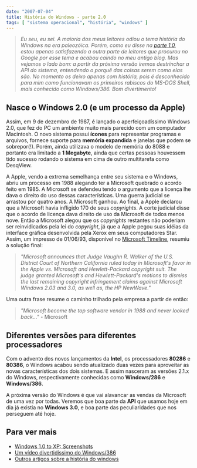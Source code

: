 ```yaml
---
date: "2007-07-04"
title: História do Windows - parte 2.0
tags: [ "sistema operacional", "história", "windows" ]
---
```

> _Eu seu, eu sei. A maioria dos meus leitores odiou o tema história do Windows na era paleozóica. Porém, como eu disse na [parte 1.0](http://www.caloni.com.br/historia-do-windows-parte-1.0), estou apenas satisfazendo a outra parte de leitores que procurou no Google por esse tema e acabou caindo no meu antigo blog. Mas vejamos o lado bom: a partir da próxima versão iremos destrinchar a API do sistema, entendendo o porquê das coisas serem como elas são. No momento os deixo apenas com história, pois é desconhecido para mim como funcionavam os primeiros rabiscos do MS-DOS Shell, mais conhecido como Windows/386. Bom divertimento!_


## Nasce o Windows 2.0 (e um processo da Apple)

Assim, em 9 de dezembro de 1987, é lançado o aperfeiçoadíssimo Windows 2.0, que fez do PC um ambiente muito mais parecido com um computador Macintosh. O novo sistema possui **ícones** para representar programas e arquivos, fornece suporte para **memória expandida** e janelas que podem se sobrepor(!). Porém, ainda utilizava o modelo de memória do 8088 e portanto era limitado a **1 Megabyte**, ainda que certas pessoas houvessem tido sucesso rodando o sistema em cima de outro multitarefa como DesqView.

A Apple, vendo a extrema semelhança entre seu sistema e o Windows, abriu um processo em 1988 alegando ter a Microsoft quebrado o acordo feito em 1985. A Microsoft se defendeu tendo o argumento que a licença lhe dava o direito do uso dessas características. Uma guerra judicial se arrastou por quatro anos. A Microsoft ganhou. Ao final, a Apple declarou que a Microsoft havia infligido 170 de seus _copyrights_. A corte judicial disse que o acordo de licença dava direito de uso da Microsoft de todos menos nove. Então a Microsoft alegou que os _copyrights_ restantes não poderiam ser reinvidicados pela lei do _copyright_, já que a Apple pegou suas idéias da interface gráfica desenvolvida pela Xerox em seus computadores Star. Assim, um impresso de 01/06/93, disponível no [Microsoft Timeline](http://www.thocp.net/companies/microsoft/microsoft_company.htm), resumiu a solução final:


> _"Microsoft announces that Judge Vaughn R. Walker of the U.S. District Court of Northern California ruled today in Microsoft's favor in the Apple vs. Microsoft and Hewlett-Packard copyright suit. The judge granted Microsoft's and Hewlett-Packard's motions to dismiss the last remaining copyright infringement claims against Microsoft Windows 2.03 and 3.0, as well as, the HP NewWave."_


Uma outra frase resume o caminho trilhado pela empresa a partir de então:


> _"Microsoft become the top software vendor in 1988 and never looked back..."_ - Microsoft


## Diferentes versões para diferentes processadores

Com o advento dos novos lançamentos da **Intel**, os processadores **80286** e **80386**, o Windows acabou sendo atualizado duas vezes para aproveitar as novas características dos dois sistemas. E assim nasceram as versões 2.1.x do Windows, respectivamente conhecidas como **Windows/286** e **Windows/386**.

A próxima versão do Windows é que vai alavancar as vendas da Microsoft de uma vez por todas. Veremos que boa parte da **API** que usamos hoje em dia já existia no **Windows 3.0**, e boa parte das peculiaridades que nos perseguem até hoje.

## Para ver mais
	
  * [Windows 1.0 to XP: Screenshots](http://www.infosatellite.com/news/2001/10/a251001windowshistory_screenshots.html)
  * [Um vídeo divertidíssimo do Windows/386](http://video.google.com/videoplay?docid=4915875929930836239)
  * [Outros artigos sobre a história do windows](http://www.caloni.com.br/search/historia%20do%20windows%20-%20parte)

